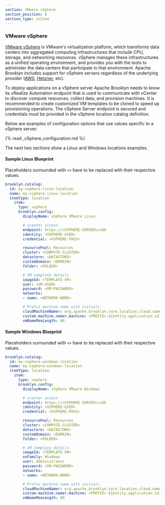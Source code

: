 ```yaml
---
section: VMware vSphere
section_position: 6
section_type: inline
---
```


### VMware vSphere

[VMware vSphere](https://docs.vmware.com/en/VMware-vSphere) is VMware's virtualization platform, which transforms data centers into aggregated computing infrastructures that include CPU, storage, and networking resources.
vSphere manages these infrastructures as a unified operating environment, and provides you with the tools to administer the data centers that participate in that environment.
Apache Brooklyn includes support for vSphere servers regardless of the underlying provider ([AWS](https://aws.amazon.com/vmware), [Hetzner](https://docs.hetzner.com/robot/dedicated-server/virtualization/vmware-esxi/), etc).

To deploy applications on a vSphere server Apache Brooklyn needs to know its vRealize Automation endpoint that is used to communicate with vCenter to discover compute resources, collect data, and provision machines. 
It is recommended to create customized VM templates to be cloned to speed up provisioning operations.
The vSphere Server endpoint is secured and credentials must be provided in the vSphere location catalog definition.

Below are examples of configuration options that use values specific to a vSphere server:

{% read _vSphere_configuration.md %}

The next two sections show a Linux and Windows locations examples.

#### Sample Linux Blueprint

Placeholders surrounded with `<>` have to be replaced with their respective values.

```yaml
brooklyn.catalog:
  id: my-vsphere-linux-location
  name: my-vsphere-linux-location
  itemType: location
    item:
      type: vsphere
      brooklyn.config:
        displayName: vSphere VMware Linux

        # vcenter access
        endpoint: https://<VSPHERE-SERVER>/sdk
        identity: <VSPHERE-USER>
        credential: <VSPHERE-PASS>

        resourcePool: Resources
        cluster: <COMPUTE-CLUSTER>
        datastore: <DATASTORE>
        customDomain: <DOMAIN>
        folder: <FOLDER>

        # VM template details
        imageId: <TEMPLATE-VM>
        user: <VM-USER>
        password: <VM-PASSWORD>
        networks:
        - name: <NETWORK-NAME>

        # Prefix machine name with initials
        cloudMachineNamer: org.apache.brooklyn.core.location.cloud.names.CustomMachineNamer
        custom.machine.namer.machine: <PREFIX>-${entity.application.id}-LINUX-${entity.displayName[0..*10]}-${entity.id}
        vmNameMaxLength: 80
```


#### Sample Windows Blueprint

Placeholders surrounded with `<>` have to be replaced with their respective values.

```yaml
brooklyn.catalog:
  id: my-vsphere-windows-location
  name: my-vsphere-windows-location
  itemType: location
    item:
      type: vsphere
      brooklyn.config:
        displayName: vSphere VMware Windows

        # vcenter access
        endpoint: https://<VSPHERE-SERVER>/sdk
        identity: <VSPHERE-USER>
        credential: <VSPHERE-PASS>

        resourcePool: Resources
        cluster: <COMPUTE-CLUSTER>
        datastore: <DATASTORE>
        customDomain: <DOMAIN>
        folder: <FOLDER>

        # VM template details
        imageId: <TEMPLATE-VM>
        osFamily: Windows
        user: Administrator
        password: <VM-PASSWORD>
        networks:
        - name: <NETWORK-NAME>

        # Prefix machine name with initials
        cloudMachineNamer: org.apache.brooklyn.core.location.cloud.names.CustomMachineNamer
        custom.machine.namer.machine: <PREFIX>-${entity.application.id}-WINDOWS-${entity.displayName[0..*10]}-${entity.id}
        vmNameMaxLength: 80
```